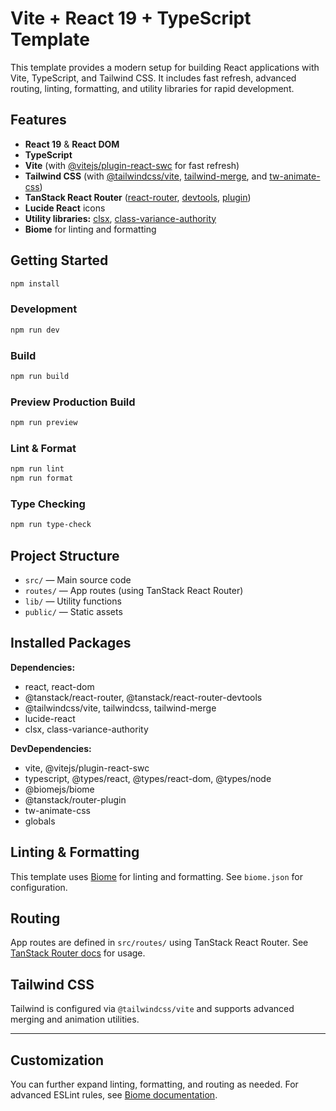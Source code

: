 
# Vite + React 19 + TypeScript Template

This template provides a modern setup for building React applications with Vite, TypeScript, and Tailwind CSS. It includes fast refresh, advanced routing, linting, formatting, and utility libraries for rapid development.

## Features

- **React 19** & **React DOM**
- **TypeScript**
- **Vite** (with [@vitejs/plugin-react-swc](https://github.com/vitejs/vite-plugin-react/blob/main/packages/plugin-react-swc) for fast refresh)
- **Tailwind CSS** (with [@tailwindcss/vite](https://github.com/privatenumber/tailwindcss-vite), [tailwind-merge](https://github.com/dcastil/tailwind-merge), and [tw-animate-css](https://github.com/rohit-gohri/tw-animate-css))
- **TanStack React Router** ([react-router](https://tanstack.com/router/v1), [devtools](https://tanstack.com/router/v1/docs/devtools), [plugin](https://tanstack.com/router/v1/docs/plugins))
- **Lucide React** icons
- **Utility libraries:** [clsx](https://github.com/lukeed/clsx), [class-variance-authority](https://cva.style/)
- **Biome** for linting and formatting

## Getting Started

```bash
npm install
```

### Development

```bash
npm run dev
```

### Build

```bash
npm run build
```

### Preview Production Build

```bash
npm run preview
```

### Lint & Format

```bash
npm run lint
npm run format
```

### Type Checking

```bash
npm run type-check
```

## Project Structure

- `src/` — Main source code
- `routes/` — App routes (using TanStack React Router)
- `lib/` — Utility functions
- `public/` — Static assets

## Installed Packages

**Dependencies:**
- react, react-dom
- @tanstack/react-router, @tanstack/react-router-devtools
- @tailwindcss/vite, tailwindcss, tailwind-merge
- lucide-react
- clsx, class-variance-authority

**DevDependencies:**
- vite, @vitejs/plugin-react-swc
- typescript, @types/react, @types/react-dom, @types/node
- @biomejs/biome
- @tanstack/router-plugin
- tw-animate-css
- globals

## Linting & Formatting

This template uses [Biome](https://biomejs.dev/) for linting and formatting. See `biome.json` for configuration.

## Routing

App routes are defined in `src/routes/` using TanStack React Router. See [TanStack Router docs](https://tanstack.com/router/v1/docs/overview) for usage.

## Tailwind CSS

Tailwind is configured via `@tailwindcss/vite` and supports advanced merging and animation utilities.

---

## Customization

You can further expand linting, formatting, and routing as needed. For advanced ESLint rules, see [Biome documentation](https://biomejs.dev/docs/linting/).


